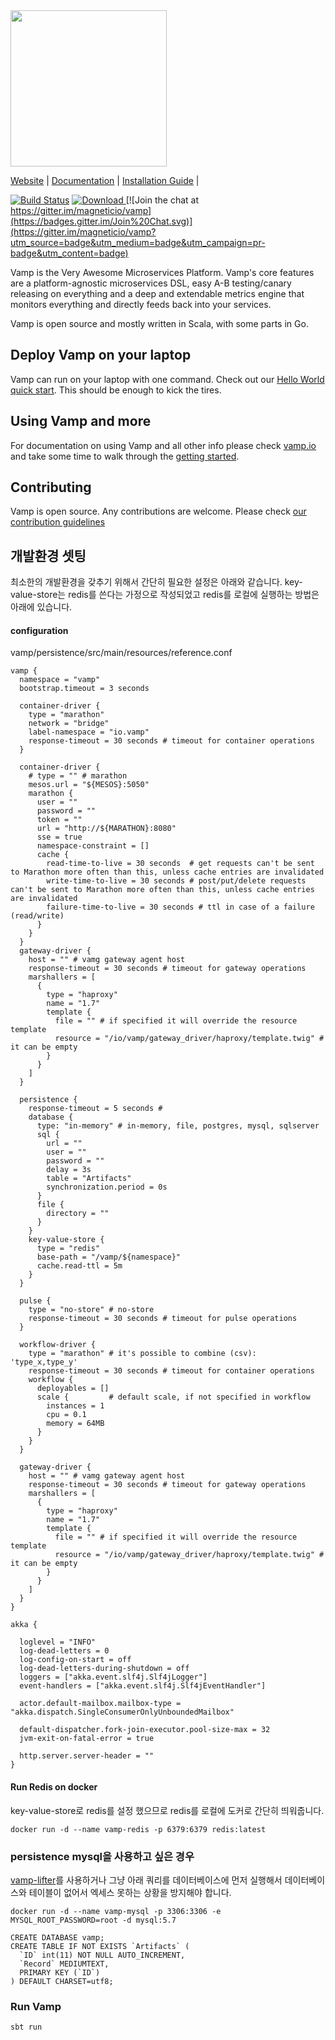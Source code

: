 <img src="http://vamp.io/images/logo.svg" width="250px" />

[Website](http://vamp.io) |
[Documentation](http://vamp.io/documentation/how-vamp-works/architecture-and-components/) |
[Installation Guide](http://vamp.io/documentation/installation/) |

[![Build Status](https://travis-ci.org/magneticio/vamp.svg?branch=master)](https://travis-ci.org/magneticio/vamp-core) [ ![Download](https://api.bintray.com/packages/magnetic-io/downloads/vamp/images/download.svg) ](https://bintray.com/magnetic-io/downloads/vamp/_latestVersion) [![Join the chat at https://gitter.im/magneticio/vamp](https://badges.gitter.im/Join%20Chat.svg)](https://gitter.im/magneticio/vamp?utm_source=badge&utm_medium=badge&utm_campaign=pr-badge&utm_content=badge)

Vamp is the Very Awesome Microservices Platform. Vamp's core features are a platform-agnostic microservices DSL, easy A-B testing/canary releasing on everything and a deep and extendable metrics engine that monitors everything and directly feeds back into your services.

Vamp is open source and mostly written in Scala, with some
parts in Go.

## Deploy Vamp on your laptop

Vamp can run on your laptop with one command. Check out our [Hello World quick start](http://vamp.io/documentation/installation/hello-world/). This should be enough to kick the tires.

## Using Vamp and more

For documentation on using Vamp and all other info please check [vamp.io](http://vamp.io/documentation/using-vamp/artifacts/) and
take some time to walk through the [getting started](http://vamp.io/documentation/tutorials/).

## Contributing

Vamp is open source. Any contributions are welcome. Please check [our contribution guidelines](https://github.com/magneticio/vamp/blob/master/CONTRIBUTING.md)


## 개발환경 셋팅
최소한의 개발환경을 갖추기 위해서 간단히 필요한 설정은 아래와 같습니다. key-value-store는 redis를 쓴다는 가정으로 작성되었고 redis를 로컬에 실행하는 방법은 아래에 있습니다.

#### configuration
vamp/persistence/src/main/resources/reference.conf
```
vamp {
  namespace = "vamp"
  bootstrap.timeout = 3 seconds

  container-driver {
    type = "marathon"
    network = "bridge"
    label-namespace = "io.vamp"
    response-timeout = 30 seconds # timeout for container operations
  }

  container-driver {
    # type = "" # marathon
    mesos.url = "${MESOS}:5050"
    marathon {
      user = ""
      password = ""
      token = ""
      url = "http://${MARATHON}:8080"
      sse = true
      namespace-constraint = []
      cache {
        read-time-to-live = 30 seconds  # get requests can't be sent to Marathon more often than this, unless cache entries are invalidated
        write-time-to-live = 30 seconds # post/put/delete requests can't be sent to Marathon more often than this, unless cache entries are invalidated
        failure-time-to-live = 30 seconds # ttl in case of a failure (read/write)
      }
    }
  }
  gateway-driver {
    host = "" # vamg gateway agent host
    response-timeout = 30 seconds # timeout for gateway operations
    marshallers = [
      {
        type = "haproxy"
        name = "1.7"
        template {
          file = "" # if specified it will override the resource template
          resource = "/io/vamp/gateway_driver/haproxy/template.twig" # it can be empty
        }
      }
    ]
  }

  persistence {
    response-timeout = 5 seconds #
    database {
      type: "in-memory" # in-memory, file, postgres, mysql, sqlserver
      sql {
        url = ""
        user = ""
        password = ""
        delay = 3s
        table = "Artifacts"
        synchronization.period = 0s
      }
      file {
        directory = ""
      }
    }
    key-value-store {
      type = "redis"
      base-path = "/vamp/${namespace}"
      cache.read-ttl = 5m
    }
  }

  pulse {
    type = "no-store" # no-store
    response-timeout = 30 seconds # timeout for pulse operations
  }

  workflow-driver {
    type = "marathon" # it's possible to combine (csv): 'type_x,type_y'
    response-timeout = 30 seconds # timeout for container operations
    workflow {
      deployables = []
      scale {         # default scale, if not specified in workflow
        instances = 1
        cpu = 0.1
        memory = 64MB
      }
    }
  }

  gateway-driver {
    host = "" # vamg gateway agent host
    response-timeout = 30 seconds # timeout for gateway operations
    marshallers = [
      {
        type = "haproxy"
        name = "1.7"
        template {
          file = "" # if specified it will override the resource template
          resource = "/io/vamp/gateway_driver/haproxy/template.twig" # it can be empty
        }
      }
    ]
  }
}

akka {

  loglevel = "INFO"
  log-dead-letters = 0
  log-config-on-start = off
  log-dead-letters-during-shutdown = off
  loggers = ["akka.event.slf4j.Slf4jLogger"]
  event-handlers = ["akka.event.slf4j.Slf4jEventHandler"]

  actor.default-mailbox.mailbox-type = "akka.dispatch.SingleConsumerOnlyUnboundedMailbox"

  default-dispatcher.fork-join-executor.pool-size-max = 32
  jvm-exit-on-fatal-error = true

  http.server.server-header = ""
}

```

#### Run Redis on docker
key-value-store로 redis를 설정 했으므로 redis를 로컬에 도커로 간단히 띄워줍니다.
```
docker run -d --name vamp-redis -p 6379:6379 redis:latest
```

### persistence mysql을 사용하고 싶은 경우
[vamp-lifter](https://github.com/magneticio/vamp-lifter)를 사용하거나 그냥 아래 쿼리를 데이터베이스에 먼저 실행해서 데이터베이스와 테이블이 없어서 엑세스 못하는 상황을 방지해야 합니다.
```
docker run -d --name vamp-mysql -p 3306:3306 -e MYSQL_ROOT_PASSWORD=root -d mysql:5.7

CREATE DATABASE vamp;
CREATE TABLE IF NOT EXISTS `Artifacts` (
  `ID` int(11) NOT NULL AUTO_INCREMENT,
  `Record` MEDIUMTEXT,
  PRIMARY KEY (`ID`)
) DEFAULT CHARSET=utf8;
```

### Run Vamp
```
sbt run
```

